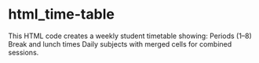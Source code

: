 # html_time-table
This HTML code creates a weekly student timetable showing:  Periods (1–8)  Break and lunch times  Daily subjects with merged cells for combined sessions.
